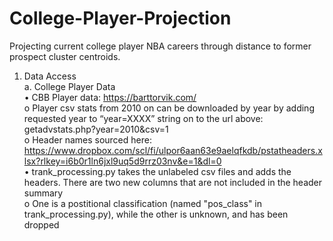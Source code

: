# College-Player-Projection
Projecting current college player NBA careers through distance to former prospect cluster centroids. 

1. Data Access <br>
a. College Player Data <br>
  •	CBB Player data: https://barttorvik.com/ <br>
  o	Player csv stats from 2010 on can be downloaded by year by adding requested year to “year=XXXX” string on to the url above: getadvstats.php?year=2010&csv=1  <br>
  o	Header names sourced here: https://www.dropbox.com/scl/fi/ulpor6aan63e9aelqfkdb/pstatheaders.xlsx?rlkey=i6b0r1ln6jxl9uq5d9rrz03nv&e=1&dl=0  <br>
  • trank_processing.py takes the unlabeled csv files and adds the headers. There are two new columns that are not included in the header summary   <br>
    o One is a postitional classification (named "pos_class" in trank_processing.py), while the other is unknown, and has been dropped   <br>
    

